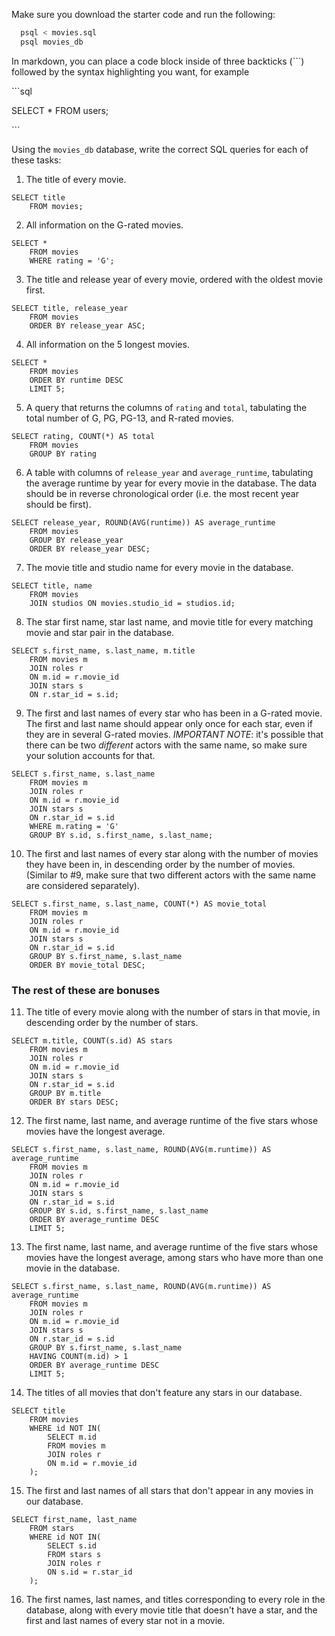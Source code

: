 Make sure you download the starter code and run the following:

```sh
  psql < movies.sql
  psql movies_db
```

In markdown, you can place a code block inside of three backticks (```) followed by the syntax highlighting you want, for example

\```sql

SELECT \* FROM users;

\```

Using the `movies_db` database, write the correct SQL queries for each of these tasks:

1.  The title of every movie.
```
SELECT title 
    FROM movies;
```

2.  All information on the G-rated movies.
```
SELECT * 
    FROM movies 
    WHERE rating = 'G';
```

3.  The title and release year of every movie, ordered with the
    oldest movie first.
```
SELECT title, release_year 
    FROM movies 
    ORDER BY release_year ASC;
```
    
4.  All information on the 5 longest movies.
```
SELECT *
    FROM movies 
    ORDER BY runtime DESC
    LIMIT 5;
```

5.  A query that returns the columns of `rating` and `total`, tabulating the total number of G, PG, PG-13, and R-rated movies.
```
SELECT rating, COUNT(*) AS total
    FROM movies 
    GROUP BY rating
```

6.  A table with columns of `release_year` and `average_runtime`,
    tabulating the average runtime by year for every movie in the database. The data should be in reverse chronological order (i.e. the most recent year should be first).
```
SELECT release_year, ROUND(AVG(runtime)) AS average_runtime
    FROM movies 
    GROUP BY release_year
    ORDER BY release_year DESC;
```

7.  The movie title and studio name for every movie in the
    database.
```
SELECT title, name
    FROM movies 
    JOIN studios ON movies.studio_id = studios.id;
```

8.  The star first name, star last name, and movie title for every
    matching movie and star pair in the database.
```
SELECT s.first_name, s.last_name, m.title
    FROM movies m
    JOIN roles r
    ON m.id = r.movie_id
    JOIN stars s
    ON r.star_id = s.id;
```

9.  The first and last names of every star who has been in a G-rated movie. The first and last name should appear only once for each star, even if they are in several G-rated movies. *IMPORTANT NOTE*: it's possible that there can be two *different* actors with the same name, so make sure your solution accounts for that.
```
SELECT s.first_name, s.last_name
    FROM movies m
    JOIN roles r
    ON m.id = r.movie_id
    JOIN stars s
    ON r.star_id = s.id
    WHERE m.rating = 'G'
    GROUP BY s.id, s.first_name, s.last_name;
```

10. The first and last names of every star along with the number
    of movies they have been in, in descending order by the number of movies. (Similar to #9, make sure
    that two different actors with the same name are considered separately).
```
SELECT s.first_name, s.last_name, COUNT(*) AS movie_total
    FROM movies m
    JOIN roles r
    ON m.id = r.movie_id
    JOIN stars s
    ON r.star_id = s.id
    GROUP BY s.first_name, s.last_name
    ORDER BY movie_total DESC;
```

### The rest of these are bonuses

11. The title of every movie along with the number of stars in
    that movie, in descending order by the number of stars.
```
SELECT m.title, COUNT(s.id) AS stars
    FROM movies m
    JOIN roles r
    ON m.id = r.movie_id
    JOIN stars s
    ON r.star_id = s.id
    GROUP BY m.title
    ORDER BY stars DESC;
```

12. The first name, last name, and average runtime of the five
    stars whose movies have the longest average.
```
SELECT s.first_name, s.last_name, ROUND(AVG(m.runtime)) AS average_runtime
    FROM movies m
    JOIN roles r
    ON m.id = r.movie_id
    JOIN stars s
    ON r.star_id = s.id
    GROUP BY s.id, s.first_name, s.last_name
    ORDER BY average_runtime DESC
    LIMIT 5;
```

13. The first name, last name, and average runtime of the five
    stars whose movies have the longest average, among stars who have more than one movie in the database.
```
SELECT s.first_name, s.last_name, ROUND(AVG(m.runtime)) AS average_runtime
    FROM movies m
    JOIN roles r
    ON m.id = r.movie_id
    JOIN stars s
    ON r.star_id = s.id
    GROUP BY s.first_name, s.last_name
    HAVING COUNT(m.id) > 1
    ORDER BY average_runtime DESC
    LIMIT 5;
```

14. The titles of all movies that don't feature any stars in our
    database.
```
SELECT title
    FROM movies
    WHERE id NOT IN(
        SELECT m.id
        FROM movies m
        JOIN roles r
        ON m.id = r.movie_id
    );
```

15. The first and last names of all stars that don't appear in any movies in our database.
```
SELECT first_name, last_name
    FROM stars
    WHERE id NOT IN(
        SELECT s.id
        FROM stars s
        JOIN roles r
        ON s.id = r.star_id
    );
```

16. The first names, last names, and titles corresponding to every
    role in the database, along with every movie title that doesn't have a star, and the first and last names of every star not in a movie.

